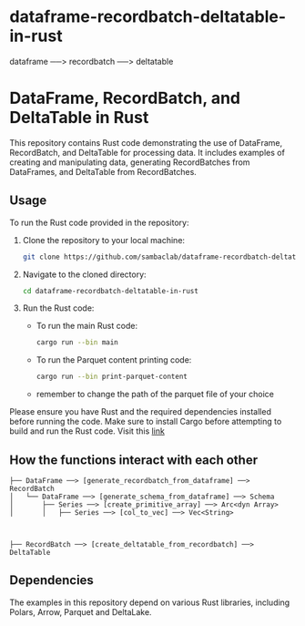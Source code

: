 # dataframe-recordbatch-deltatable-in-rust
dataframe ──> recordbatch ──> deltatable

# DataFrame, RecordBatch, and DeltaTable in Rust

This repository contains Rust code demonstrating the use of DataFrame, RecordBatch, and DeltaTable for processing data. It includes examples of creating and manipulating data, generating RecordBatches from DataFrames, and DeltaTable from RecordBatches.



## Usage

To run the Rust code provided in the repository:

1. Clone the repository to your local machine:

   ```bash
   git clone https://github.com/sambaclab/dataframe-recordbatch-deltatable-in-rust.git
   ```

2. Navigate to the cloned directory:

   ```bash
   cd dataframe-recordbatch-deltatable-in-rust
   ```

3. Run the Rust code:

   - To run the main Rust code:

     ```bash
     cargo run --bin main
     ```

   - To run the Parquet content printing code:

     ```bash
     cargo run --bin print-parquet-content
     ```
   - remember to change the path of the parquet file of your choice

Please ensure you have Rust and the required dependencies installed before running the code.
Make sure to install Cargo before attempting to build and run the Rust code.
Visit this [link](https://doc.rust-lang.org/book/ch01-01-installation.html)

## How the functions interact with each other

```
├── DataFrame ──> [generate_recordbatch_from_dataframe] ──> RecordBatch
│   └── DataFrame ──> [generate_schema_from_dataframe] ──> Schema
│       ├── Series ──> [create_primitive_array] ──> Arc<dyn Array>
│       │   ├── Series ──> [col_to_vec] ──> Vec<String>



├── RecordBatch ──> [create_deltatable_from_recordbatch] ──> DeltaTable
```
## Dependencies

The examples in this repository depend on various Rust libraries, including Polars, Arrow, Parquet and DeltaLake.